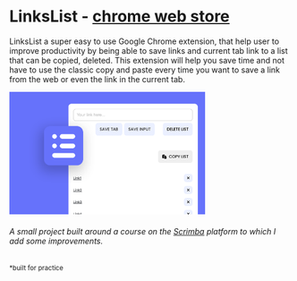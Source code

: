 # LinksList - <a href="https://chrome.google.com/webstore/detail/linkslist/iignbnefimoggmjiehjbfekidifchcji">chrome web store</a>


LinksList a super easy to use Google Chrome extension, that help user to improve productivity by being able to save links and current tab link to a list that can be copied, deleted.
This extension will help you save time and not have to use the classic copy and paste every time you want to save a link from the web or even the link in the current tab.

<img src="https://github.com/dukkevin/LinksList/blob/main/linkslist_screenshot.png" width="350"/>



<h6>A small project built around a course on the <a href="https://scrimba.com/">Scrimba</a> platform to which I add some improvements.</h6>

<sup>*built for practice</sup>
